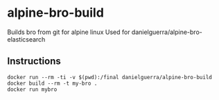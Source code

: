 # alpine-bro-build

Builds bro from git for alpine linux
Used for danielguerra/alpine-bro-elasticsearch

## Instructions
```
docker run --rm -ti -v $(pwd):/final danielguerra/alpine-bro-build
docker build --rm -t my-bro .
docker run mybro
```
